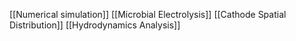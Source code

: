 [[Numerical simulation]]
[[Microbial Electrolysis]]
[[Cathode Spatial Distribution]]
[[Hydrodynamics Analysis]]
